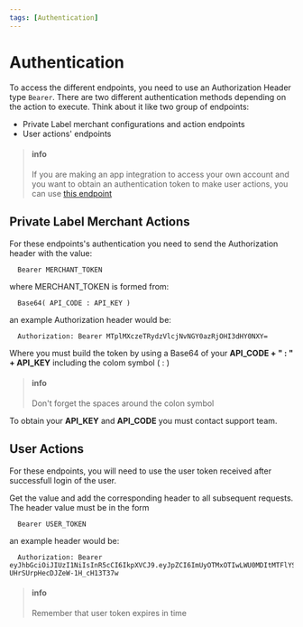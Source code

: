 ```yaml
---
tags: [Authentication]
---
```


# Authentication

To access the different endpoints, you need to use an Authorization Header type `Bearer`. There are two different authentication methods depending on the action to execute. Think about it like two group of endpoints:
- Private Label merchant configurations and action endpoints
- User actions' endpoints

<!-- theme: info -->
>#### info
> If you are making an app integration to access your own account and you want to obtain an authentication token to make user actions, you can use [this endpoint](/reference/Tropipay-API.v2.yaml/paths/~1access~1token/post)

## Private Label Merchant Actions

For these endpoints's authentication you need to send the Authorization header with the value: 
```
  Bearer MERCHANT_TOKEN
```

where MERCHANT_TOKEN is formed from: 
```
  Base64( API_CODE : API_KEY )
```

an example Authorization header would be:
```
  Authorization: Bearer MTplMXczeTRydzVlcjNvNGY0azRjOHI3dHY0NXY=
```
Where you must build the token by using a Base64 of your **API_CODE + " : " + API_KEY** including the colom symbol ( : )


<!-- theme: info -->
>#### info
> Don't forget the spaces around the colon symbol

To obtain your **API_KEY** and **API_CODE** you must contact support team.

## User Actions

For these endpoints, you will need to use the user token received after successfull login of the user.

Get the value and add the corresponding header to all subsequent requests. The header value must be in the form

```
  Bearer USER_TOKEN
```
an example header would be:
```
  Authorization: Bearer eyJhbGciOiJIUzI1NiIsInR5cCI6IkpXVCJ9.eyJpZCI6ImUyOTMxOTIwLWU0MDItMTFlYS1hMzBkLTgzYzk3OGE3NGFhYSIsImVtYWlsIjoidG9ueWtzc2FAZ21haWwuY29tIiwiaWF0IjoxNjE2NzAxMDY2LCJleHAiOjE2MTY3ODc0NjZ9.1JCk_lYwBLlUxPC-UHrSUrpHecDJZeW-1H_cH13T37w
```

<!-- theme: info -->
>#### info
> Remember that user token expires in time


